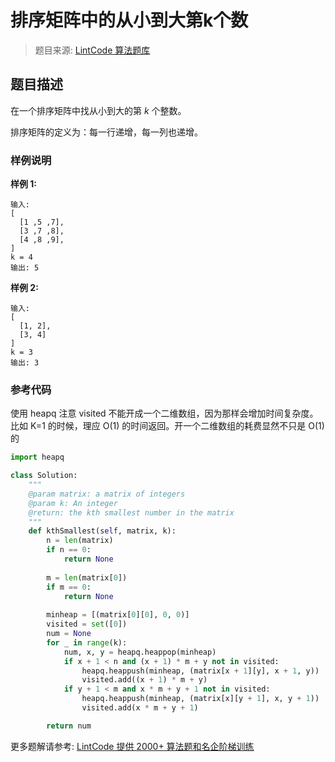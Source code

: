 # 排序矩阵中的从小到大第k个数
 > 题目来源: [LintCode 算法题库](https://www.lintcode.com/problem/kth-smallest-number-in-sorted-matrix/?utm_source=sc-github-wzz)
 ## 题目描述
 在一个排序矩阵中找从小到大的第 *k* 个整数。

排序矩阵的定义为：每一行递增，每一列也递增。
 ### 样例说明
 **样例 1:**

```
输入:
[
  [1 ,5 ,7],
  [3 ,7 ,8],
  [4 ,8 ,9],
]
k = 4
输出: 5
```

**样例 2:**

```
输入: 
[
  [1, 2],
  [3, 4]
]
k = 3
输出: 3
```
 ### 参考代码
 使用 heapq
注意 visited 不能开成一个二维数组，因为那样会增加时间复杂度。比如 K=1 的时候，理应 O(1) 的时间返回。开一个二维数组的耗费显然不只是 O(1) 的
```python
import heapq

class Solution:
    """
    @param matrix: a matrix of integers
    @param k: An integer
    @return: the kth smallest number in the matrix
    """
    def kthSmallest(self, matrix, k):
        n = len(matrix)
        if n == 0:
            return None
        
        m = len(matrix[0])
        if m == 0:
            return None
            
        minheap = [(matrix[0][0], 0, 0)]
        visited = set([0])
        num = None
        for _ in range(k):
            num, x, y = heapq.heappop(minheap)
            if x + 1 < n and (x + 1) * m + y not in visited:
                heapq.heappush(minheap, (matrix[x + 1][y], x + 1, y))
                visited.add((x + 1) * m + y)
            if y + 1 < m and x * m + y + 1 not in visited:
                heapq.heappush(minheap, (matrix[x][y + 1], x, y + 1))
                visited.add(x * m + y + 1)

        return num
```
 更多题解请参考: [LintCode 提供 2000+ 算法题和名企阶梯训练](https://www.lintcode.com/problem/?utm_source=sc-github-wzz)